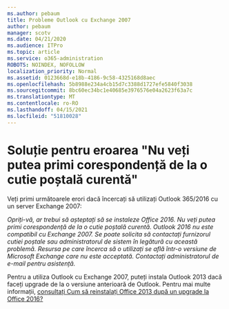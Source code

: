 ```yaml
---
ms.author: pebaum
title: Probleme Outlook cu Exchange 2007
author: pebaum
manager: scotv
ms.date: 04/21/2020
ms.audience: ITPro
ms.topic: article
ms.service: o365-administration
ROBOTS: NOINDEX, NOFOLLOW
localization_priority: Normal
ms.assetid: 0123668d-e18b-4186-9c58-4325168d8aec
ms.openlocfilehash: 5b8988e234a4cb15d7c3388d1727efe5840f3038
ms.sourcegitcommit: 8bc60ec34bc1e40685e3976576e04a2623f63a7c
ms.translationtype: MT
ms.contentlocale: ro-RO
ms.lasthandoff: 04/15/2021
ms.locfileid: "51810028"
---
```

# <a name="solution-for-error-you-wont-be-able-to-receive-mail-from-a-current-mailbox"></a>Soluție pentru eroarea "Nu veți putea primi corespondență de la o cutie poștală curentă"
Veți primi următoarele erori dacă încercați să utilizați Outlook 365/2016 cu un server Exchange 2007:

*Opriți-vă, ar trebui să așteptați să se instaleze Office 2016. Nu veți putea primi corespondență de la o cutie poștală curentă. Outlook 2016 nu este compatibil cu Exchange 2007. Se poate solicita să contactați furnizorul cutiei poștale sau administratorul de sistem în legătură cu această problemă. Resursa pe care încerca să o utilizați se află într-o versiune de Microsoft Exchange care nu este acceptată. Contactați administratorul de e-mail pentru asistență.*

Pentru a utiliza Outlook cu Exchange 2007, puteți instala Outlook 2013 dacă faceți upgrade de la o versiune anterioară de Outlook. Pentru mai multe informații, [consultați Cum să reinstalați Office 2013 după un upgrade la Office 2016?](https://support.office.com/article/a6ca92f4-cbb4-4609-9fdb-f8d3dd6812f3)